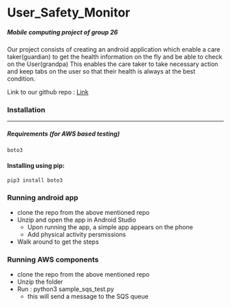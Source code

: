 # User_Safety_Monitor

##### Mobile computing project of group 26

Our project consists of creating an android application which enable a care taker(guardian) to get the health information on the fly and be able to check on the User(grandpa) This enables the care taker to take necessary action and keep tabs on the user so that their health is always at the best condition.

Link to our github repo : [Link](https://github.com/sreevatsava01/User_Safety_Monitor/tree/main)

### Installation

---

##### Requirements (for AWS based testing)

```
boto3
```

#### Installing using pip:

```
pip3 install boto3
```

### Running android app

- clone the repo from the above mentioned repo
- Unzip and open the app in Android Studio
  - Upon running the app, a simple app appears on the phone
  - Add physical activity persmissions
- Walk around to get the steps

### Running AWS components

- clone the repo from the above mentioned repo
- Unzip the folder
- Run : python3 sample_sqs_test.py
  - this will send a message to the SQS queue
